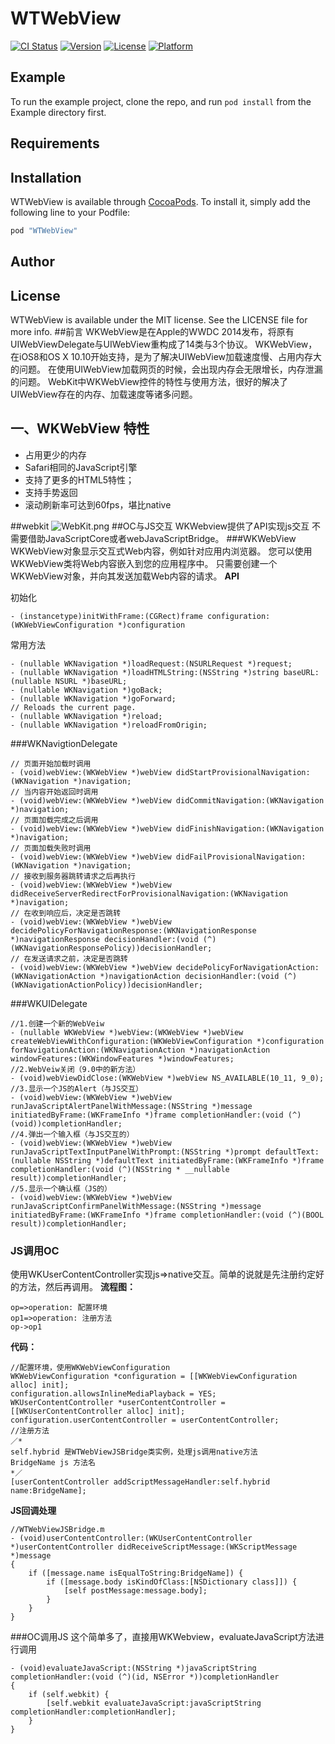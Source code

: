 # WTWebView

[![CI Status](http://img.shields.io/travis/lbrsilva-allin/WTWebView.svg?style=flat)](https://travis-ci.org/lbrsilva-allin/WTWebView)
[![Version](https://img.shields.io/cocoapods/v/WTWebView.svg?style=flat)](http://cocoapods.org/pods/WTWebView)
[![License](https://img.shields.io/cocoapods/l/WTWebView.svg?style=flat)](http://cocoapods.org/pods/WTWebView)
[![Platform](https://img.shields.io/cocoapods/p/WTWebView.svg?style=flat)](http://cocoapods.org/pods/WTWebView)

## Example

To run the example project, clone the repo, and run `pod install` from the Example directory first.

## Requirements

## Installation

WTWebView is available through [CocoaPods](http://cocoapods.org). To install
it, simply add the following line to your Podfile:

```ruby
pod "WTWebView"
```

## Author


## License

WTWebView is available under the MIT license. See the LICENSE file for more info.
##前言
WKWebView是在Apple的WWDC 2014发布，将原有UIWebViewDelegate与UIWebView重构成了14类与3个协议。
WKWebView，在iOS8和OS X 10.10开始支持，是为了解决UIWebView加载速度慢、占用内存大的问题。
在使用UIWebView加载网页的时候，会出现内存会无限增长，内存泄漏的问题。
WebKit中WKWebView控件的特性与使用方法，很好的解决了UIWebView存在的内存、加载速度等诸多问题。

## 一、WKWebView 特性

- 占用更少的内存
- Safari相同的JavaScript引擎
- 支持了更多的HTML5特性；
- 支持手势返回
- 滚动刷新率可达到60fps，堪比native

##webkit
![WebKit.png](http://upload-images.jianshu.io/upload_images/901318-ed61ead50e44c08d.png?imageMogr2/auto-orient/strip%7CimageView2/2/w/1240)
##OC与JS交互
WKWebview提供了API实现js交互 不需要借助JavaScriptCore或者webJavaScriptBridge。
###WKWebView
WKWebView对象显示交互式Web内容，例如针对应用内浏览器。 您可以使用WKWebView类将Web内容嵌入到您的应用程序中。 只需要创建一个WKWebView对象，并向其发送加载Web内容的请求。
**API**

初始化

```ObjC
- (instancetype)initWithFrame:(CGRect)frame configuration:(WKWebViewConfiguration *)configuration
```
常用方法

```ObjC
- (nullable WKNavigation *)loadRequest:(NSURLRequest *)request;
- (nullable WKNavigation *)loadHTMLString:(NSString *)string baseURL:(nullable NSURL *)baseURL;
- (nullable WKNavigation *)goBack;
- (nullable WKNavigation *)goForward;
// Reloads the current page.
- (nullable WKNavigation *)reload;
- (nullable WKNavigation *)reloadFromOrigin;
```

###WKNavigtionDelegate

```ObjC
// 页面开始加载时调用
- (void)webView:(WKWebView *)webView didStartProvisionalNavigation:(WKNavigation *)navigation;
// 当内容开始返回时调用
- (void)webView:(WKWebView *)webView didCommitNavigation:(WKNavigation *)navigation;
// 页面加载完成之后调用
- (void)webView:(WKWebView *)webView didFinishNavigation:(WKNavigation *)navigation;
// 页面加载失败时调用
- (void)webView:(WKWebView *)webView didFailProvisionalNavigation:(WKNavigation *)navigation;
// 接收到服务器跳转请求之后再执行
- (void)webView:(WKWebView *)webView didReceiveServerRedirectForProvisionalNavigation:(WKNavigation *)navigation;
// 在收到响应后，决定是否跳转
- (void)webView:(WKWebView *)webView decidePolicyForNavigationResponse:(WKNavigationResponse *)navigationResponse decisionHandler:(void (^)(WKNavigationResponsePolicy))decisionHandler;
// 在发送请求之前，决定是否跳转
- (void)webView:(WKWebView *)webView decidePolicyForNavigationAction:(WKNavigationAction *)navigationAction decisionHandler:(void (^)(WKNavigationActionPolicy))decisionHandler;

```

###WKUIDelegate

```ObjC
//1.创建一个新的WebVeiw
- (nullable WKWebView *)webView:(WKWebView *)webView createWebViewWithConfiguration:(WKWebViewConfiguration *)configuration forNavigationAction:(WKNavigationAction *)navigationAction windowFeatures:(WKWindowFeatures *)windowFeatures;
//2.WebVeiw关闭（9.0中的新方法）
- (void)webViewDidClose:(WKWebView *)webView NS_AVAILABLE(10_11, 9_0);
//3.显示一个JS的Alert（与JS交互）
- (void)webView:(WKWebView *)webView runJavaScriptAlertPanelWithMessage:(NSString *)message initiatedByFrame:(WKFrameInfo *)frame completionHandler:(void (^)(void))completionHandler;
//4.弹出一个输入框（与JS交互的）
- (void)webView:(WKWebView *)webView runJavaScriptTextInputPanelWithPrompt:(NSString *)prompt defaultText:(nullable NSString *)defaultText initiatedByFrame:(WKFrameInfo *)frame completionHandler:(void (^)(NSString * __nullable result))completionHandler;
//5.显示一个确认框（JS的）
- (void)webView:(WKWebView *)webView runJavaScriptConfirmPanelWithMessage:(NSString *)message initiatedByFrame:(WKFrameInfo *)frame completionHandler:(void (^)(BOOL result))completionHandler;
```

### JS调用OC
使用WKUserContentController实现js=>native交互。简单的说就是先注册约定好的方法，然后再调用。
**流程图：**

```flow
op=>operation: 配置环境
op1=>operation: 注册方法
op->op1
```

**代码：**

```ObjC
//配置环境，使用WKWebViewConfiguration
WKWebViewConfiguration *configuration = [[WKWebViewConfiguration alloc] init];
configuration.allowsInlineMediaPlayback = YES;
WKUserContentController *userContentController = [[WKUserContentController alloc] init];
configuration.userContentController = userContentController;
//注册方法
／*
self.hybrid 是WTWebViewJSBridge类实例，处理js调用native方法
BridgeName js 方法名
*／
[userContentController addScriptMessageHandler:self.hybrid name:BridgeName];

```
**JS回调处理**

```ObjC
//WTWebViewJSBridge.m
- (void)userContentController:(WKUserContentController *)userContentController didReceiveScriptMessage:(WKScriptMessage *)message
{
    if ([message.name isEqualToString:BridgeName]) {
        if ([message.body isKindOfClass:[NSDictionary class]]) {
            [self postMessage:message.body];
        }
    }
}
```  

###OC调用JS
这个简单多了，直接用WKWebview，evaluateJavaScript方法进行调用
```ObjC
- (void)evaluateJavaScript:(NSString *)javaScriptString completionHandler:(void (^)(id, NSError *))completionHandler
{
    if (self.webkit) {
        [self.webkit evaluateJavaScript:javaScriptString completionHandler:completionHandler];
    }
}
```



